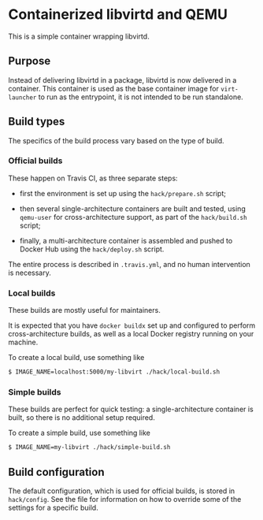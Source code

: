 # Containerized libvirtd and QEMU

This is a simple container wrapping libvirtd.

## Purpose

Instead of delivering libvirtd in a package, libvirtd is
now delivered in a container. This container is used as
the base container image for `virt-launcher` to run
as the entrypoint, it is not intended to be run standalone.

## Build types

The specifics of the build process vary based on the type of build.

### Official builds

These happen on Travis CI, as three separate steps:

* first the environment is set up using the `hack/prepare.sh` script;

* then several single-architecture containers are built and tested,
  using `qemu-user` for cross-architecture support, as part of the
  `hack/build.sh` script;

* finally, a multi-architecture container is assembled and pushed to
  Docker Hub using the `hack/deploy.sh` script.

The entire process is described in `.travis.yml`, and no human
intervention is necessary.

### Local builds

These builds are mostly useful for maintainers.

It is expected that you have `docker buildx` set up and configured to
perform cross-architecture builds, as well as a local Docker registry
running on your machine.

To create a local build, use something like

```bash
$ IMAGE_NAME=localhost:5000/my-libvirt ./hack/local-build.sh
```

### Simple builds

These builds are perfect for quick testing: a single-architecture
container is built, so there is no additional setup required.

To create a simple build, use something like

```bash
$ IMAGE_NAME=my-libvirt ./hack/simple-build.sh
```

## Build configuration

The default configuration, which is used for official builds, is
stored in `hack/config`. See the file for information on how to
override some of the settings for a specific build.
